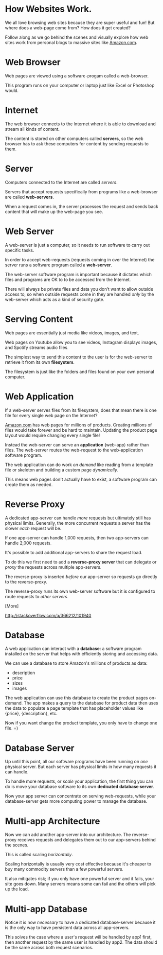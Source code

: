 # How Websites Work.

We all love browsing web sites because they are super useful and fun!
But where does a web-page come from? How does it get created?

Follow along as we go behind the scenes and visually explore how web sites work from personal blogs to massive sites like <a href="http://www.amazon.com/">Amazon.com</a>.


# Web Browser

Web pages are viewed using a software-progam called a web-browser.

This program runs on your computer or laptop just like Excel or Photoshop would.


# Internet

The web browser connects to the Internet where it is able to download and stream all kinds of content.

The content is stored on other computers called <strong>servers</strong>, so the web browser has to ask these computers for content by sending requests to them.


# Server

Computers connected to the Internet are called <em>servers</em>.

Servers that accept requests specifically from programs like a web-browser are called <strong>web-servers</strong>.

When a request comes in, the server processes the request and sends back content that will make up the web-page you see.



# Web Server

A web-server is just a computer, so it needs to run software to carry out specific tasks.

In order to accept web-requests (requests coming in over the Internet) the server runs a software program called a <strong>web-server</strong>.

The web-server software program is important because it dictates which files and programs are OK to to be accessed from the Internet.

There will always be private files and data you don't want to allow outside access to, so when outside requests come in they are handled <em>only</em> by the web-server which acts as a kind of security gate.



# Serving Content

Web pages are essentially just media like videos, images, and text.

Web pages on Youtube allow you to see videos, Instagram displays images, and Spotify streams audio files.

The simplest way to send this content to the user is for the web-server to retrieve it from its own <strong>filesystem</strong>.

The filesystem is just like the folders and files found on your own personal computer.



# Web Application

If a web-server serves files from its filesystem, does that mean there is one file for every single web page on the Internet?

<a href="http://www.amazon.com/">Amazon.com</a> has web pages for millions of products. Creating millions of files would take forever and be hard to maintain. 
Updating the product page layout would require changing every single file!

Instead the web-server can serve an <strong>application</strong> (web-app) rather than files.
The web-server routes the web-request to the web-application software program.

The web application can do work <em>on demand</em> like reading from a template file or skeleton and building a custom page <em>dynamically</em>.

This means web pages don't actually have to exist, a software program can create them as needed.



# Reverse Proxy

A dedicated app-server can handle <em>more</em> requests but ultimately still has physical limits.
Generally, the more concurrent requests a server has the slower <em>each</em> request will be.

If one app-server can handle 1,000 requests, then two app-servers can handle 2,000 requests.


It's possible to add additional app-servers to share the request load.

To do this we first need to add a <strong>reverse-proxy server</strong> that can delegate or <em>proxy</em> the requests across multiple app-servers.

The reverse-proxy is inserted <em>before</em> our app-server so requests go directly to the reverse-proxy.

The reverse-proxy runs its own web-server software but it is configured to route requests to <em>other servers</em>.

[More]

<a href="http://stackoverflow.com/a/366212/101940">http://stackoverflow.com/a/366212/101940</a>



# Database

A web application can interact with a **database**: a software program installed on the server that helps with efficiently storing and accessing data.

We can use a database to store Amazon's millions of products as data: 

- description
- price
- sizes
- images

The web application can use this database to create the product pages on-demand.
The app makes a query to the database for product data then uses the data to populate a page template that has placeholder values like {price}, {description}, etc.

Now if you want change the product template, you only have to change one file. =)


# Database Server

Up until this point, all our software programs have been running on <em>one</em> physical server. But each server has physical limits in how many requests it can handle.

To handle more requests, or <em>scale</em> your application, the first thing you can do is move your database software to its own <strong>dedicated database server</strong>.

Now your app server can concentrate on serving web-requests, while your database-server gets more computing power to manage the database.


# Multi-app Architecture

Now we can add another app-server into our architecture.
The reverse-proxy receives requests and delegates them out to our app-servers behind the scenes.

This is called scaling <em>horizontally</em>.

Scaling horizontally is usually very cost effective because it's cheaper to buy many commodity servers than a few powerful servers.

It also mitigates risk; if you only have one powerful server and it fails, your site goes down. Many servers means some can fail and the others will pick up the load.


# Multi-app Database

Notice it is now <em>necessary</em> to have a dedicated database-server because it is the only way to have persistent data across all app-servers.

This solves the case where a user's request will be handled by app1 first, then another request by the same user is handled by app2. 
The data should be the same across both request scenarios.

